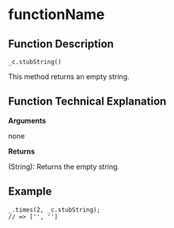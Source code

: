 # functionName

## Function Description

```
_c.stubString()
```

This method returns an empty string.

## Function Technical Explanation

**Arguments**

none

**Returns**

(String): Returns the empty string.

## Example

```
_.times(2, _c.stubString);
// => ['', '']
```
